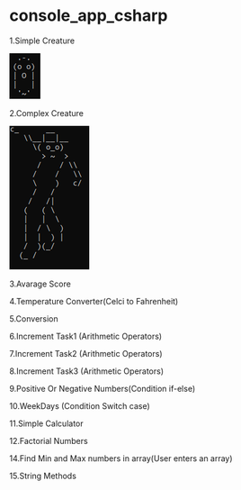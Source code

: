 # console_app_csharp

1.Simple Creature

![Simple Creature](simple_creature.png)

2.Complex Creature

![Complex Creature](complex_creature.png)

3.Avarage Score

4.Temperature Converter(Celci to Fahrenheit)

5.Conversion

6.Increment Task1 (Arithmetic Operators)

7.Increment Task2 (Arithmetic Operators)

8.Increment Task3 (Arithmetic Operators)

9.Positive Or Negative Numbers(Condition if-else)

10.WeekDays (Condition Switch case)

11.Simple Calculator

12.Factorial Numbers

14.Find Min and Max numbers in array(User enters an array)

15.String Methods
